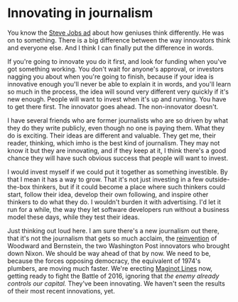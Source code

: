 # Innovating in journalism
You know the <a href="https://www.youtube.com/watch?v=8rwsuXHA7RA">Steve Jobs ad</a> about how geniuses think differently. He was on to something. There is a big difference between the way innovators think and everyone else. And I think I can finally put the difference in words.  

If you're going to innovate you do it first, and look for funding when you've got something working. You don't wait for anyone's approval, or investors nagging you about when you're going to finish, because if your idea is innovative enough you'll never be able to explain it in words, and you'll learn so much in the process, the idea will sound very different very quickly if it's new enough. People will want to invest when it's up and running. You have to get there first. The innovator goes ahead. The non-innovator doesn't.

I have several friends who are former journalists who are so driven by what they do they write publicly, even though no one is paying them. What they do is exciting. Their ideas are different and valuable. They get me, their reader, thinking, which imho is the best kind of journalism. They may not know it but they are innovating, and if they keep at it, I think there's a good chance they will have such obvious success that people will want to invest. 

I would invest myself if we could put it together as something investible. By that I mean it has a way to grow. That it's not just investing in a few outside-the-box thinkers, but if it could become a place where such thinkers could start, follow their idea, develop their own following, and inspire other thinkers to do what they do. I wouldn't burden it with advertising. I'd let it run for a while, the way they let software developers run without a business model these days, while they test their ideas. 

Just thinking out loud here. I am sure there's a new journalism out there, that it's not the journalism that gets so much acclaim, the <a href="https://www.theguardian.com/us-news/2018/aug/12/woodward-bernstein-watergate-donald-trump-era">reinvention</a> of Woodward and Bernstein, the two Washington Post innovators who brought down Nixon. We should be way ahead of that by now. We need to be, because the forces opposing democracy, the equivalent of 1974's plumbers, are moving much faster. We're erecting <a href="https://en.wikipedia.org/wiki/Maginot_Line">Maginot Lines</a> now, getting ready to fight the Battle of 2016, ignoring that <i>the enemy already controls our capital. </i>They've been innovating. We haven't seen the results of their most recent innovations, yet. 

